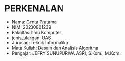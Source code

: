 # PERKENALAN
- Nama: Genta Pratama
- NIM: 20230801239
- Fakultas: Ilmu Komputer
- jenis_ulangan: UAS
- Jurusan: Teknik Informatika
- Mata Kuliah: Desain dan Analisis Algoritma
- Pengajar: JEFRY SUNUPURWA ASRI, S.Kom., M.Kom.